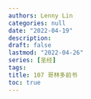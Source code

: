 ```yaml
---
authors: Lenny Lin
categories: null
date: "2022-04-19"
description: 
draft: false
lastmod: "2022-04-26"
series: [圣经]
tags: 
title: 107 哥林多前书
toc: true
---
```






